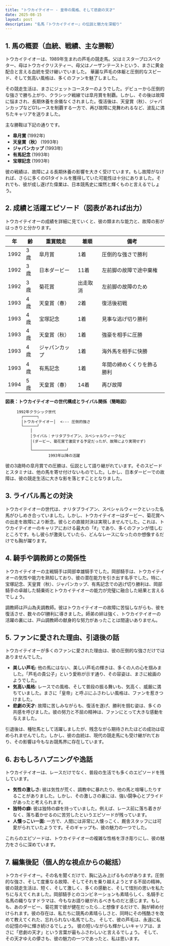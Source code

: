 ```yaml
---
title: "トウカイテイオー - 皇帝の風格、そして悲劇の天才"
date: 2025-08-15
layout: post
description: "名馬『トウカイテイオー』の伝説と魅力を深堀り"
---
```


## 1. 馬の概要（血統、戦績、主な勝鞍）

トウカイテイオーは、1989年生まれの芦毛の競走馬。父はミスタープロスペクター、母はトウカイクリスティー、母父はノーザンテーストという、まさに黄金配合と言える血統を受け継いでいました。  華麗な芦毛の体躯と圧倒的なスピード、そして気高い風格は、多くのファンを魅了しました。

その競走生活は、まさにジェットコースターのようでした。デビューから圧倒的な強さで勝ち上がり、クラシック戦線では皐月賞を制覇。しかし、その後は故障に悩まされ、長期休養を余儀なくされました。復活後は、天皇賞（秋）、ジャパンカップなどG1レースを制覇する一方で、再び故障に見舞われるなど、波乱に満ちたキャリアを送りました。

主な勝鞍は下記の通りです。

* **皐月賞** (1992年)
* **天皇賞（秋）** (1993年)
* **ジャパンカップ** (1993年)
* **有馬記念** (1993年)
* **宝塚記念** (1993年)


彼の戦績は、故障による長期休養の影響を大きく受けています。もし故障がなければ、さらに多くのG1タイトルを獲得していた可能性は十分にありました。それでも、彼が成し遂げた偉業は、日本競馬史に燦然と輝くものと言えるでしょう。


## 2. 成績と活躍エピソード（図表があれば出力）

トウカイテイオーの成績を詳細に見ていくと、彼の類まれな能力と、故障の影がはっきりと分かります。


| 年 | 齢 | 重賞競走 | 着順 | 備考 |
|---|---|---|---|---|
| 1992 | 3歳 | 皐月賞 | 1着 | 圧倒的な強さで勝利 |
| 1992 | 3歳 | 日本ダービー | 11着 | 左前脚の故障で途中棄権 |
| 1992 | 3歳 | 菊花賞 | 出走取消 | 左前脚の故障のため |
| 1993 | 4歳 | 天皇賞（春） | 2着 | 復活後初戦 |
| 1993 | 4歳 | 宝塚記念 | 1着 | 見事な逃げ切り勝利 |
| 1993 | 4歳 | 天皇賞（秋） | 1着 | 強豪を相手に圧勝 |
| 1993 | 4歳 | ジャパンカップ | 1着 | 海外馬を相手に快勝 |
| 1993 | 4歳 | 有馬記念 | 1着 | 年間の締めくくりを飾る勝利 |
| 1994 | 5歳 | 天皇賞（春） | 14着 | 再び故障 |


**図表：トウカイテイオーの世代構成とライバル関係（簡略図）**

```
     1992年クラシック世代
       ┌──────┐
       │トウカイテイオー│  <--- 圧倒的強さ
       └──────┘
           │
           │ライバル：ナリタブライアン、スペシャルウィークなど
           │(ダービー、菊花賞で激突する予定だったが、故障により実現せず)
           │
           └───────────────┘
                   1993年以降の活躍
```


彼の3歳時の皐月賞での圧勝は、伝説として語り継がれています。そのスピードとスタミナは、他の馬を寄せ付けないものでした。しかし、日本ダービーでの故障は、彼の競走生活に大きな影を落とすこととなりました。


## 3. ライバル馬との対決

トウカイテイオーの世代は、ナリタブライアン、スペシャルウィークといった名馬がひしめき合っていました。しかし、トウカイテイオーはダービー、菊花賞への出走を故障により断念。彼らとの直接対決は実現しませんでした。これは、トウカイテイオーのキャリアにおける最大の「if」であり、多くのファンが惜しむところです。もし彼らが激突していたら、どんなレースになったのか想像するだけでも胸が躍ります。


## 4. 騎手や調教師との関係性

トウカイテイオーの主戦騎手は岡部幸雄騎手でした。岡部騎手は、トウカイテイオーの気性や能力を熟知しており、彼の潜在能力を引き出す名手でした。特に、宝塚記念、天皇賞（秋）、ジャパンカップ、有馬記念での逃げ切り勝利は、岡部騎手の卓越した騎乗術とトウカイテイオーの能力が完璧に融合した結果と言えるでしょう。

調教師は戸山為夫調教師。彼はトウカイテイオーの故障に苦悩しながらも、彼を復活させ、数々のG1勝利に導きました。師弟の絆は強く、トウカイテイオーの活躍の裏には、戸山調教師の献身的な努力があったことは間違いありません。


## 5. ファンに愛された理由、引退後の話

トウカイテイオーが多くのファンに愛された理由は、彼の圧倒的な強さだけではありませんでした。

* **美しい芦毛:**  他の馬にはない、美しい芦毛の輝きは、多くの人の心を掴みました。「芦毛の貴公子」という愛称が示す通り、その容姿は、まさに絵画のようでした。
* **気高い風格:**  レースでの風格、そして普段の振る舞いも、気高く、威厳に満ちていました。まさに「皇帝」と呼ぶにふさわしい風格は、ファンを惹きつけました。
* **悲劇の天才:**  故障に苦しみながらも、復活を遂げ、勝利を掴む姿は、多くの共感を呼びました。彼の努力と不屈の精神は、ファンにとって大きな感動を与えました。


引退後は、種牡馬として活躍しましたが、残念ながら期待されたほどの成功は収められませんでした。しかし、彼の血統は、現代の競走馬にも受け継がれており、その影響は今もなお競馬界に存在しています。


## 6. おもしろハプニングや逸話

トウカイテイオーは、レースだけでなく、普段の生活でも多くのエピソードを残しています。

* **気性の激しさ:**  彼は気性が荒く、調教中に暴れたり、他の馬と喧嘩したりすることがありました。しかし、その激しさの裏には、強い闘争心とプライドがあったと考えられます。
* **独特の癖:**  彼は独特の癖を持っていました。例えば、レース前に落ち着きがなく、落ち着かせるのに苦労したというエピソードが残っています。
* **人懐っこい一面:**  一方で、人間には非常に人懐っこく、厩舎スタッフには可愛がられていたようです。そのギャップも、彼の魅力の一つでした。


これらのエピソードは、トウカイテイオーの複雑な性格を浮き彫りにし、彼の魅力をさらに深めています。


## 7. 編集後記（個人的な視点からの総括）

トウカイテイオー。その名を聞くだけで、胸に込み上げるものがあります。圧倒的な強さ、そして度重なる故障、そしてそれを乗り越えようとする不屈の精神。彼の競走生活は、短く、そして激しく、多くの感動と、そして惜別の思いを私たちに与えてくれました。岡部騎手とのコンビネーションも素晴らしく、名騎手と名馬の織りなすドラマは、今もなお語り継がれるべきものだと感じます。もしも、あのダービー、菊花賞で彼が健在だったら…と想像するだけで、胸が締め付けられます。彼の存在は、私たちに競馬の素晴らしさと、同時にその残酷さを改めて教えてくれた、忘れられない名馬でした。  そして、彼の芦毛は、永遠に私の記憶の中に輝き続けるでしょう。  彼の短いながらも輝かしいキャリアは、まさに「悲劇の天才」という言葉が最もふさわしいと言えるでしょう。  そして、その天才ゆえの儚さも、彼の魅力の一つであったと、私は思います。
